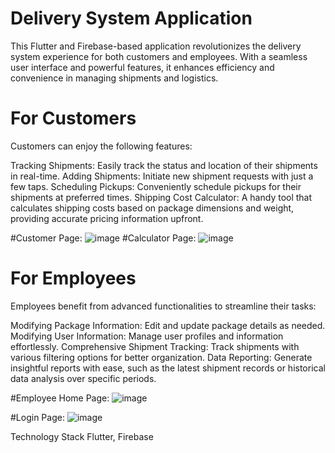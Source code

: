 # Delivery System Application
This Flutter and Firebase-based application revolutionizes the delivery system experience for both customers and employees. With a seamless user interface and powerful features, it enhances efficiency and convenience in managing shipments and logistics.

# For Customers
Customers can enjoy the following features:

Tracking Shipments: Easily track the status and location of their shipments in real-time.
Adding Shipments: Initiate new shipment requests with just a few taps.
Scheduling Pickups: Conveniently schedule pickups for their shipments at preferred times.
Shipping Cost Calculator: A handy tool that calculates shipping costs based on package dimensions and weight, providing accurate pricing information upfront.

#Customer Page:
![image](https://github.com/MajidAlmadani/delivery-app-system-ics321/assets/125421977/93cb3ff4-3d9a-42f6-9c00-3397200aa693)
#Calculator Page:
![image](https://github.com/MajidAlmadani/delivery-app-system-ics321/assets/125421977/b54c8da7-142d-4c05-9efe-5429d94ff4c4)

# For Employees
Employees benefit from advanced functionalities to streamline their tasks:

Modifying Package Information: Edit and update package details as needed.
Modifying User Information: Manage user profiles and information effortlessly.
Comprehensive Shipment Tracking: Track shipments with various filtering options for better organization.
Data Reporting: Generate insightful reports with ease, such as the latest shipment records or historical data analysis over specific periods.

#Employee Home Page:
![image](https://github.com/MajidAlmadani/delivery-app-system-ics321/assets/125421977/80267b70-6c88-4d6c-b2db-97d114edb7b3)

#Login Page:
![image](https://github.com/MajidAlmadani/delivery-app-system-ics321/assets/125421977/b7bee6fb-d3bd-4674-9b21-87e8a60fd13b)

Technology Stack
Flutter, Firebase








